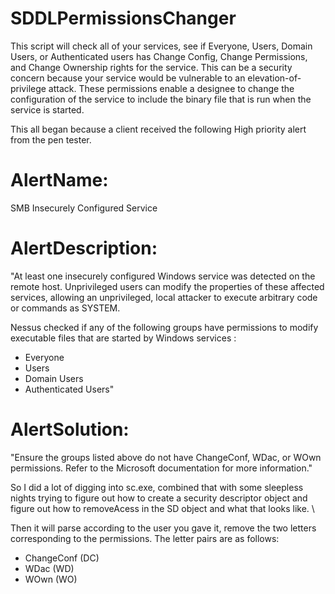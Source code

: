 # SDDLPermissionsChanger
This script will check all of your services, see if Everyone, Users, Domain Users, or Authenticated users has Change Config, Change Permissions, and Change Ownership rights for the service.
This can be a security concern because your service would be vulnerable to an elevation-of-privilege attack.
These permissions enable a designee to change the configuration of the service to include the binary file that is run when the service is started. 



This all began because a client received the following High priority alert from the pen tester.
# AlertName: 
SMB Insecurely Configured Service

# AlertDescription:
"At least one insecurely configured Windows service was detected on the remote host. Unprivileged users can modify the properties of these affected services, allowing an unprivileged, local attacker to execute arbitrary code or commands as SYSTEM.

Nessus checked if any of the following groups have permissions to modify executable files that are started by Windows services :

- Everyone
- Users
- Domain Users
- Authenticated Users"

# AlertSolution:
"Ensure the groups listed above do not have ChangeConf, WDac, or WOwn
permissions. Refer to the Microsoft documentation for more
information."

So I did a lot of digging into sc.exe, combined that with some sleepless nights trying to figure out how to create a security descriptor object and figure out how to removeAcess in the SD object and what that looks like. \

Then it will parse according to the user you gave it, remove the two letters corresponding to the permissions.  The letter pairs are as follows:
- ChangeConf (DC)
- WDac (WD)
- WOwn (WO)


